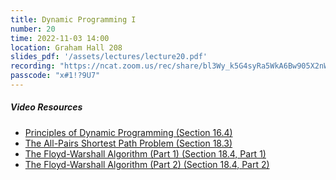 ```yaml
---
title: Dynamic Programming I
number: 20
time: 2022-11-03 14:00
location: Graham Hall 208
slides_pdf: '/assets/lectures/lecture20.pdf'
recording: "https://ncat.zoom.us/rec/share/bl3Wy_k5G4syRa5WkA6Bw905X2nWn-YjY5Bz22bCf0l5qdgFIWtWwGJDCUe9paZj.nUuLuNGtQLFwhk_V"
passcode: "x#1!?9U7"
---
```


##### Video Resources
- [Principles of Dynamic Programming (Section 16.4)](https://www.youtube.com/watch?v=27nK8C-GCPM&list=PLXFMmlk03Dt5EMI2s2WQBsLsZl7A5HEK6&index=43)
- [The All-Pairs Shortest Path Problem (Section 18.3)](https://www.youtube.com/watch?v=TENbWZPz3Ho&list=PLXFMmlk03Dt5EMI2s2WQBsLsZl7A5HEK6&index=62)
- [The Floyd-Warshall Algorithm (Part 1) (Section 18.4, Part 1)](https://www.youtube.com/watch?v=ogcvCr02gqM&list=PLXFMmlk03Dt5EMI2s2WQBsLsZl7A5HEK6&index=63)
- [The Floyd-Warshall Algorithm (Part 2) (Section 18.4, Part 2)](https://www.youtube.com/watch?v=3cBHwPjDZxg&list=PLXFMmlk03Dt5EMI2s2WQBsLsZl7A5HEK6&index=64)

